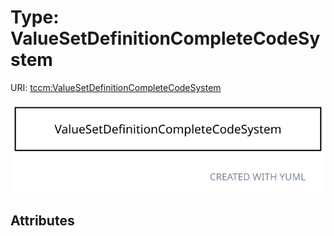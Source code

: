 
# Type: ValueSetDefinitionCompleteCodeSystem




URI: [tccm:ValueSetDefinitionCompleteCodeSystem](https://hotecosystem.org/tccm/ValueSetDefinitionCompleteCodeSystem)


![img](images/ValueSetDefinitionCompleteCodeSystem.svg)

## Attributes

